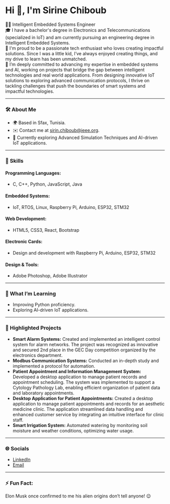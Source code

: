 # Hi 👋, I'm Sirine Chiboub

👩‍💻 Intelligent Embedded Systems Engineer  
🎓 I have a bachelor's degree in Electronics and Telecommunications (specialized in IoT) and am currently pursuing an engineering degree in Intelligent Embedded Systems.  
🌟 I'm proud to be a passionate tech enthusiast who loves creating impactful solutions. Since I was a little kid, I’ve always enjoyed creating things, and my drive to learn has been unmatched.  
🌟 I’m deeply committed to advancing my expertise in embedded systems and AI, working on projects that bridge the gap between intelligent technologies and real world applications. From designing innovative IoT solutions to exploring advanced communication protocols, I thrive on tackling challenges that push the boundaries of smart systems and impactful technologies.

---

### 🛠 About Me
- 🌍 Based in Sfax, Tunisia.
- ✉️ Contact me at [sirin.chiboub@ieee.org](mailto:sirin.chiboub@ieee.org).
- 🧠 Currently exploring Advanced Simulation Techniques and AI-driven IoT applications.

---

### 🧠 Skills
#### Programming Languages:
- C, C++, Python, JavaScript, Java  
#### Embedded Systems:
- IoT, RTOS, Linux, Raspberry Pi, Arduino, ESP32, STM32  
#### Web Development:
- HTML5, CSS3, React, Bootstrap  
#### Electronic Cards:
- Design and development with Raspberry Pi, Arduino, ESP32, STM32  
#### Design & Tools:
- Adobe Photoshop, Adobe Illustrator  

---

### 🌱 What I’m Learning
- Improving Python proficiency.  
- Exploring AI-driven IoT applications.  

---

### 📌 Highlighted Projects 
- **Smart Alarm Systems:** Created and implemented an intelligent control system for alarm networks. The project was recognized as innovative and secured 2nd place in the GEC Day competition organized by the electronics department.  
- **Modbus Communication Systems:** Conducted an in-depth study and implemented a protocol for automation.  
- **Patient Appointment and Information Management System:** Developed a desktop application to manage patient records and appointment scheduling. The system was implemented to support a Cytology Pathology Lab, enabling efficient organization of patient data and laboratory appointments.  
- **Desktop Application for Patient Appointments:** Created a desktop application to manage patient appointments and records for an aesthetic medicine clinic. The application streamlined data handling and enhanced customer service by integrating an intuitive interface for clinic staff.  
- **Smart Irrigation System:** Automated watering by monitoring soil moisture and weather conditions, optimizing water usage.  

---

### 🌐 Socials
- [LinkedIn](https://www.linkedin.com/in/syrine-chiboub-299055259)  
- [Email](mailto:sirin.chiboub@ieee.org)

---

### ⚡ Fun Fact:
Elon Musk once confirmed to me his alien origins don’t tell anyone! 😉
